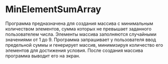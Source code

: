 # MinElementSumArray

Программа предназначена для создания массива с минимальным количеством элементов, сумма которых не превышает заданного пользователем числа. Элементы массива заполняются случайными значениями от 1 до 9. Программа запрашивает у пользователя ввод предельной суммы и генерирует массив, минимизируя количество его элементов для достижения условия. После создания массива программа выводит его на экран.
